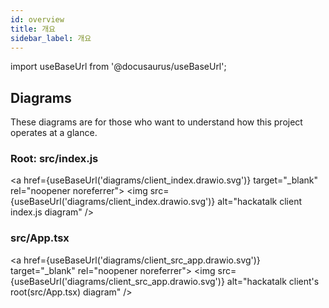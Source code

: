 ```yaml
---
id: overview
title: 개요
sidebar_label: 개요
---
```


import useBaseUrl from '@docusaurus/useBaseUrl';

## Diagrams

These diagrams are for those who want to understand how this project operates at a glance.

### Root: src/index.js

<a href={useBaseUrl('diagrams/client_index.drawio.svg')} target="_blank" rel="noopener noreferrer">
  <img src={useBaseUrl('diagrams/client_index.drawio.svg')} alt="hackatalk client index.js diagram" />
</a>

### src/App.tsx

<a href={useBaseUrl('diagrams/client_src_app.drawio.svg')} target="_blank" rel="noopener noreferrer">
  <img src={useBaseUrl('diagrams/client_src_app.drawio.svg')} alt="hackatalk client's root(src/App.tsx) diagram" />
</a>
